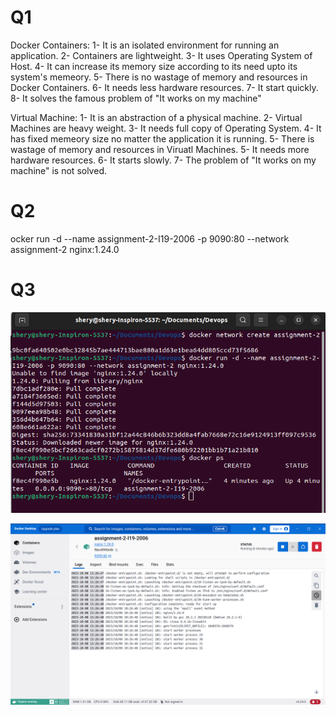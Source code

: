 # Q1

Docker Containers:
1- It is an isolated environment for running an application.
2- Containers are lightweight.
3- It uses Operating System of Host.
4- It can increase its memory size according to its need upto its system's memeory.
5- There is no wastage of memory and resources in Docker Containers. 
6- It needs less hardware resources.
7- It start quickly.
8- It solves the famous problem of "It works on my machine"

Virtual Machine:
1- It is an abstraction of a physical machine.
2- Virtual Machines are heavy weight.
3- It needs full copy of Operating System.
4- It has fixed memeory size no matter the application it is running.
5- There is wastage of memory and resources in Viruatl Machines.
5- It needs more hardware resources.
6- It starts slowly.
7- The problem of "It works on my machine" is not solved.


# Q2

ocker run -d --name assignment-2-I19-2006 -p 9090:80 --network assignment-2 nginx:1.24.0


# Q3

![Alt text](<Screenshot from 2023-10-08 15-31-21.png>)

![Alt text](<Screenshot from 2023-10-08 15-32-54.png>)

